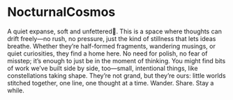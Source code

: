 # NocturnalCosmos

A quiet expanse, soft and unfettered🌌.
This is a space where thoughts can drift freely—no rush, no pressure, just the kind of stillness that lets ideas breathe. Whether they’re half-formed fragments, wandering musings, or quiet curiosities, they find a home here. No need for polish, no fear of misstep; it’s enough to just be in the moment of thinking.
You might find bits of work we’ve built side by side, too—small, intentional things, like constellations taking shape. They’re not grand, but they’re ours: little worlds stitched together, one line, one thought at a time.
Wander. Share. Stay a while.
